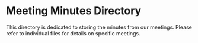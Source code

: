 # Meeting Minutes Directory

This directory is dedicated to storing the minutes from our meetings. Please refer to individual files for details on specific meetings.
